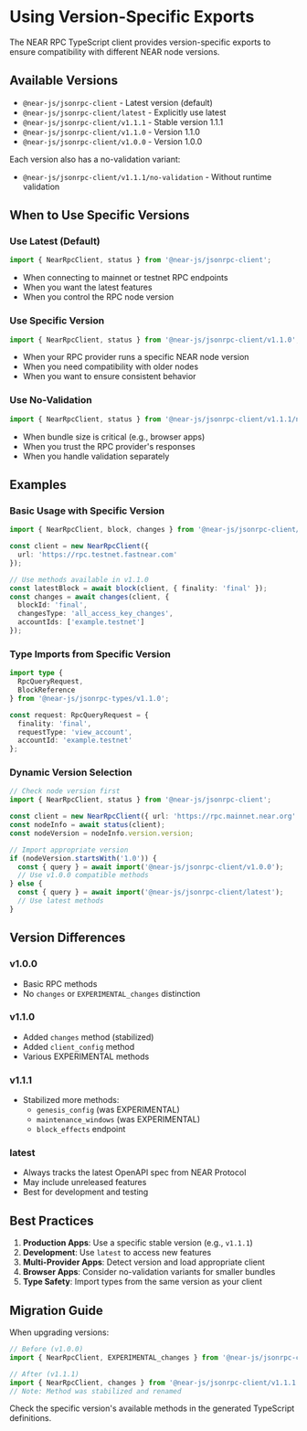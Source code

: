# Using Version-Specific Exports

The NEAR RPC TypeScript client provides version-specific exports to ensure compatibility with different NEAR node versions.

## Available Versions

- `@near-js/jsonrpc-client` - Latest version (default)
- `@near-js/jsonrpc-client/latest` - Explicitly use latest
- `@near-js/jsonrpc-client/v1.1.1` - Stable version 1.1.1
- `@near-js/jsonrpc-client/v1.1.0` - Version 1.1.0
- `@near-js/jsonrpc-client/v1.0.0` - Version 1.0.0

Each version also has a no-validation variant:
- `@near-js/jsonrpc-client/v1.1.1/no-validation` - Without runtime validation

## When to Use Specific Versions

### Use Latest (Default)
```typescript
import { NearRpcClient, status } from '@near-js/jsonrpc-client';
```
- When connecting to mainnet or testnet RPC endpoints
- When you want the latest features
- When you control the RPC node version

### Use Specific Version
```typescript
import { NearRpcClient, status } from '@near-js/jsonrpc-client/v1.1.0';
```
- When your RPC provider runs a specific NEAR node version
- When you need compatibility with older nodes
- When you want to ensure consistent behavior

### Use No-Validation
```typescript
import { NearRpcClient, status } from '@near-js/jsonrpc-client/v1.1.1/no-validation';
```
- When bundle size is critical (e.g., browser apps)
- When you trust the RPC provider's responses
- When you handle validation separately

## Examples

### Basic Usage with Specific Version
```typescript
import { NearRpcClient, block, changes } from '@near-js/jsonrpc-client/v1.1.0';

const client = new NearRpcClient({
  url: 'https://rpc.testnet.fastnear.com'
});

// Use methods available in v1.1.0
const latestBlock = await block(client, { finality: 'final' });
const changes = await changes(client, {
  blockId: 'final',
  changesType: 'all_access_key_changes',
  accountIds: ['example.testnet']
});
```

### Type Imports from Specific Version
```typescript
import type { 
  RpcQueryRequest,
  BlockReference 
} from '@near-js/jsonrpc-types/v1.1.0';

const request: RpcQueryRequest = {
  finality: 'final',
  requestType: 'view_account',
  accountId: 'example.testnet'
};
```

### Dynamic Version Selection
```typescript
// Check node version first
import { NearRpcClient, status } from '@near-js/jsonrpc-client';

const client = new NearRpcClient({ url: 'https://rpc.mainnet.near.org' });
const nodeInfo = await status(client);
const nodeVersion = nodeInfo.version.version;

// Import appropriate version
if (nodeVersion.startsWith('1.0')) {
  const { query } = await import('@near-js/jsonrpc-client/v1.0.0');
  // Use v1.0.0 compatible methods
} else {
  const { query } = await import('@near-js/jsonrpc-client/latest');
  // Use latest methods
}
```

## Version Differences

### v1.0.0
- Basic RPC methods
- No `changes` or `EXPERIMENTAL_changes` distinction

### v1.1.0  
- Added `changes` method (stabilized)
- Added `client_config` method
- Various EXPERIMENTAL methods

### v1.1.1
- Stabilized more methods:
  - `genesis_config` (was EXPERIMENTAL)
  - `maintenance_windows` (was EXPERIMENTAL)
  - `block_effects` endpoint

### latest
- Always tracks the latest OpenAPI spec from NEAR Protocol
- May include unreleased features
- Best for development and testing

## Best Practices

1. **Production Apps**: Use a specific stable version (e.g., `v1.1.1`)
2. **Development**: Use `latest` to access new features
3. **Multi-Provider Apps**: Detect version and load appropriate client
4. **Browser Apps**: Consider no-validation variants for smaller bundles
5. **Type Safety**: Import types from the same version as your client

## Migration Guide

When upgrading versions:

```typescript
// Before (v1.0.0)
import { NearRpcClient, EXPERIMENTAL_changes } from '@near-js/jsonrpc-client/v1.0.0';

// After (v1.1.1) 
import { NearRpcClient, changes } from '@near-js/jsonrpc-client/v1.1.1';
// Note: Method was stabilized and renamed
```

Check the specific version's available methods in the generated TypeScript definitions.
